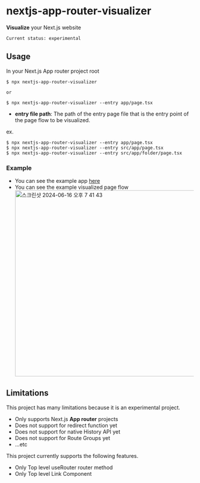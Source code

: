 # nextjs-app-router-visualizer

**Visualize** your Next.js website

`Current status: experimental`

## Usage

In your Next.js App router project root

```console
$ npx nextjs-app-router-visualizer

or

$ npx nextjs-app-router-visualizer --entry app/page.tsx
```

- **entry file path**: The path of the entry page file that is the entry point of the page flow to be visualized.

ex.

```console
$ npx nextjs-app-router-visualizer --entry app/page.tsx
$ npx nextjs-app-router-visualizer --entry src/app/page.tsx
$ npx nextjs-app-router-visualizer --entry src/app/folder/page.tsx
```

### Example

- You can see the example app [here](https://github.com/sa02045/nextjs-app-router-visualizer/tree/main/example/app)
- You can see the example visualized page flow <img width="500" alt="스크린샷 2024-06-16 오후 7 41 43" src="https://github.com/sa02045/open-source-contribute/assets/50866506/8e55a612-7d20-476c-a444-e612128fdaba">

## Limitations

This project has many limitations because it is an experimental project.

- Only supports Next.js **App router** projects
- Does not support for redirect function yet
- Does not support for native History API yet
- Does not support for Route Groups yet
- ...etc

This project currently supports the following features.

- Only Top level useRouter router method
- Only Top level Link Component
